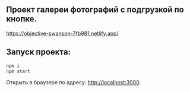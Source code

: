 ## Проект галереи фотографий с подгрузкой по кнопке.

https://objective-swanson-7fb981.netlify.app/

## Запуск проекта: 

```bash
npm i
npm start
```


Открыть в браузере по адресу: [http://localhost:3000](http://localhost:3000).
